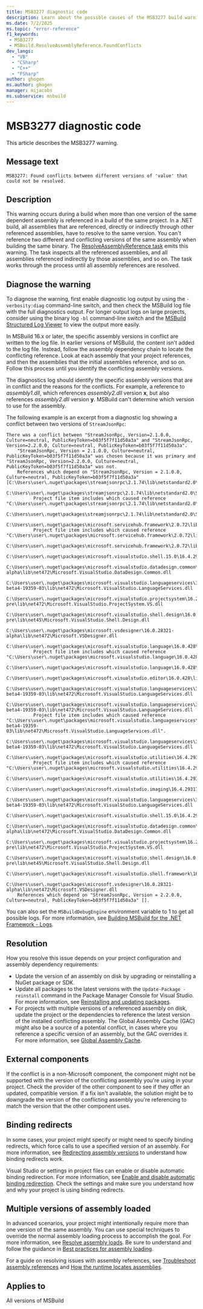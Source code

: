 ```yaml
---
title: MSB3277 diagnostic code
description: Learn about the possible causes of the MSB3277 build warning and get troubleshooting tips.
ms.date: 7/2/2025
ms.topic: "error-reference"
f1_keywords:
 - MSB3277
 - MSBuild.ResolveAssemblyReference.FoundConflicts
dev_langs:
  - "VB"
  - "CSharp"
  - "C++"
  - "FSharp"
author: ghogen
ms.author: ghogen
manager: mijacobs
ms.subservice: msbuild
---
```

# MSB3277 diagnostic code

<!-- :::ErrorDefinitionDescription::: -->
<!-- :::editable-content name="introDescription"::: -->
This article describes the MSB3277 warning.
<!-- :::editable-content-end::: -->

## Message text

<!-- :::editable-content name="messageText"::: -->
`MSB3277: Found conflicts between different versions of 'value' that could not be resolved.`
<!-- :::editable-content-end::: -->
<!-- MSB3277: Found conflicts between different versions of "{0}" that could not be resolved.
{1} -->

<!-- :::editable-content name="postOutputDescription"::: -->
## Description

This warning occurs during a build when more than one version of the same dependent assembly is referenced in a build of the same project. In a .NET build, all assemblies that are referenced, directly or indirectly through other referenced assemblies, have to resolve to the same version. You can't reference two different and conflicting versions of the same assembly when building the same binary. The [ResolveAssemblyReference task](../resolveassemblyreference-task.md) emits this warning. The task inspects all the referenced assemblies, and all assemblies referenced indirectly by those assemblies, and so on. The task works through the process until all assembly references are resolved.

## Diagnose the warning

To diagnose the warning, first enable diagnostic log output by using the `-verbosity:diag` command-line switch, and then check the MSBuild log file with the full diagnostics output. For longer output logs on large projects, consider using the binary log `-bl` command-line switch and the [MSBuild Structured Log Viewer](https://msbuildlog.com/) to view the output more easily.

In MSBuild 16.x or later, the specific assembly versions in conflict are written to the log file. In earlier versions of MSBuild, the content isn't added to the log file. Instead, follow the assembly dependency chain to locate the conflicting reference. Look at each assembly that your project references, and then the assemblies that the initial assemblies reference, and so on. Follow this process until you identify the conflicting assembly versions.

The diagnostics log should identify the specific assembly versions that are in conflict and the reasons for the conflicts. For example, a reference to *assembly1.dll*, which references *assembly2.dll* version **x**, but also references *assembly2.dll* version **y**. MSBuild can't determine which version to use for the assembly.

The following example is an excerpt from a diagnostic log showing a conflict between two versions of `StreamJsonRpc`:

```output
There was a conflict between "StreamJsonRpc, Version=2.1.0.0, Culture=neutral, PublicKeyToken=b03f5f7f11d50a3a" and "StreamJsonRpc, Version=2.2.0.0, Culture=neutral, PublicKeyToken=b03f5f7f11d50a3a".
    "StreamJsonRpc, Version = 2.1.0.0, Culture=neutral, PublicKeyToken=b03f5f7f11d50a3a" was chosen because it was primary and "StreamJsonRpc, Version=2.2.0.0, Culture=neutral, PublicKeyToken=b03f5f7f11d50a3a" was not.
    References which depend on "StreamJsonRpc, Version = 2.1.0.0, Culture=neutral, PublicKeyToken=b03f5f7f11d50a3a" [C:\Users\user\.nuget\packages\streamjsonrpc\2.1.74\lib\netstandard2.0\StreamJsonRpc.dll].
    C:\Users\user\.nuget\packages\streamjsonrpc\2.1.74\lib\netstandard2.0\StreamJsonRpc.dll
          Project file item includes which caused reference "C:\Users\user\.nuget\packages\streamjsonrpc\2.1.74\lib\netstandard2.0\StreamJsonRpc.dll".
            C:\Users\user\.nuget\packages\streamjsonrpc\2.1.74\lib\netstandard2.0\StreamJsonRpc.dll
        C:\Users\user\.nuget\packages\microsoft.servicehub.framework\2.0.72\lib\netstandard2.0\Microsoft.ServiceHub.Framework.dll
          Project file item includes which caused reference "C:\Users\user\.nuget\packages\microsoft.servicehub.framework\2.0.72\lib\netstandard2.0\Microsoft.ServiceHub.Framework.dll".
            C:\Users\user\.nuget\packages\microsoft.servicehub.framework\2.0.72\lib\netstandard2.0\Microsoft.ServiceHub.Framework.dll
            C:\Users\user\.nuget\packages\microsoft.visualstudio.shell.15.0\16.4.29318.21\lib\net472\Microsoft.VisualStudio.Shell.15.0.dll
            C:\Users\user\.nuget\packages\microsoft.visualstudio.datadesign.common\16.0.28321-alpha\lib\net472\Microsoft.VisualStudio.DataDesign.Common.dll
            C:\Users\user\.nuget\packages\microsoft.visualstudio.languageservices\3.2.0-beta4-19359-03\lib\net472\Microsoft.VisualStudio.LanguageServices.dll
            C:\Users\user\.nuget\packages\microsoft.visualstudio.projectsystem\16.2.133-pre\lib\net472\Microsoft.VisualStudio.ProjectSystem.VS.dll
            C:\Users\user\.nuget\packages\microsoft.visualstudio.shell.design\16.0.28316-pre\lib\net45\Microsoft.VisualStudio.Shell.Design.dll
            C:\Users\user\.nuget\packages\microsoft.vsdesigner\16.0.28321-alpha\lib\net472\Microsoft.VSDesigner.dll
        C:\Users\user\.nuget\packages\microsoft.visualstudio.language\16.0.428\lib\net472\Microsoft.VisualStudio.Language.dll
          Project file item includes which caused reference "C:\Users\user\.nuget\packages\microsoft.visualstudio.language\16.0.428\lib\net472\Microsoft.VisualStudio.Language.dll".
            C:\Users\user\.nuget\packages\microsoft.visualstudio.language\16.0.428\lib\net472\Microsoft.VisualStudio.Language.dll
            C:\Users\user\.nuget\packages\microsoft.visualstudio.editor\16.0.428\lib\net472\Microsoft.VisualStudio.Editor.dll
            C:\Users\user\.nuget\packages\microsoft.visualstudio.languageservices\3.2.0-beta4-19359-03\lib\net472\Microsoft.VisualStudio.LanguageServices.dll
        C:\Users\user\.nuget\packages\microsoft.visualstudio.languageservices\3.2.0-beta4-19359-03\lib\net472\Microsoft.VisualStudio.LanguageServices.dll
          Project file item includes which caused reference "C:\Users\user\.nuget\packages\microsoft.visualstudio.languageservices\3.2.0-beta4-19359-03\lib\net472\Microsoft.VisualStudio.LanguageServices.dll".
            C:\Users\user\.nuget\packages\microsoft.visualstudio.languageservices\3.2.0-beta4-19359-03\lib\net472\Microsoft.VisualStudio.LanguageServices.dll
        C:\Users\user\.nuget\packages\microsoft.visualstudio.utilities\16.4.29317.144\lib\net46\Microsoft.VisualStudio.Utilities.dll
          Project file item includes which caused reference "C:\Users\user\.nuget\packages\microsoft.visualstudio.utilities\16.4.29317.144\lib\net46\Microsoft.VisualStudio.Utilities.dll".
            C:\Users\user\.nuget\packages\microsoft.visualstudio.utilities\16.4.29317.144\lib\net46\Microsoft.VisualStudio.Utilities.dll
            C:\Users\user\.nuget\packages\microsoft.visualstudio.imaging\16.4.29317.144\lib\net472\Microsoft.VisualStudio.Imaging.dll
            C:\Users\user\.nuget\packages\microsoft.visualstudio.languageservices\3.2.0-beta4-19359-03\lib\net472\Microsoft.VisualStudio.LanguageServices.dll
            C:\Users\user\.nuget\packages\microsoft.visualstudio.shell.15.0\16.4.29318.21\lib\net472\Microsoft.VisualStudio.Shell.15.0.dll
            C:\Users\user\.nuget\packages\microsoft.visualstudio.datadesign.common\16.0.28321-alpha\lib\net472\Microsoft.VisualStudio.DataDesign.Common.dll
            C:\Users\user\.nuget\packages\microsoft.visualstudio.projectsystem\16.2.133-pre\lib\net472\Microsoft.VisualStudio.ProjectSystem.VS.dll
            C:\Users\user\.nuget\packages\microsoft.visualstudio.shell.design\16.0.28316-pre\lib\net45\Microsoft.VisualStudio.Shell.Design.dll
            C:\Users\user\.nuget\packages\microsoft.visualstudio.shell.framework\16.4.29318.21\lib\net472\Microsoft.VisualStudio.Shell.Framework.dll
            C:\Users\user\.nuget\packages\microsoft.vsdesigner\16.0.28321-alpha\lib\net472\Microsoft.VSDesigner.dll
    References which depend on "StreamJsonRpc, Version = 2.2.0.0, Culture=neutral, PublicKeyToken=b03f5f7f11d50a3a" [].
```

You can also set the `MSBuildDebugEngine` environment variable to 1 to get all possible logs. For more information, see [Building MSBuild for the .NET Framework - Logs](https://github.com/dotnet/msbuild/blob/main/documentation/wiki/Building-Testing-and-Debugging-on-Full-Framework-MSBuild.md#logs).

## Resolution

How you resolve this issue depends on your project configuration and assembly dependency requirements:

- Update the version of an assembly on disk by upgrading or reinstalling a NuGet package or SDK.
- Update all packages to the latest versions with the `Update-Package -reinstall` command in the Package Manager Console for Visual Studio. For more information, see [Reinstalling and updating packages](/nuget/consume-packages/reinstalling-and-updating-packages).
- For projects with multiple versions of a referenced assembly on disk, update the project or the dependencies to reference the latest version of the installed conflicting assembly. The Global Assembly Cache (GAC) might also be a source of a potential conflict, in cases where you reference a specific version of an assembly, but the GAC overrides it. For more information, see [Global Assembly Cache](/dotnet/framework/app-domains/gac).

## External components

If the conflict is in a non-Microsoft component, the component might not be supported with the version of the conflicting assembly you're using in your project. Check the provider of the other component to see if they offer an updated, compatible version. If a fix isn't available, the solution might be to downgrade the version of the conflicting assembly you're referencing to match the version that the other component uses.

## Binding redirects

In some cases, your project might specify or might need to specify binding redirects, which force calls to use a specified version of an assembly. For more information, see [Redirecting assembly versions](/dotnet/framework/configure-apps/redirect-assembly-versions) to understand how binding redirects work.

Visual Studio or settings in project files can enable or disable automatic binding redirection. For more information, see [Enable and disable automatic binding redirection](/dotnet/framework/configure-apps/how-to-enable-and-disable-automatic-binding-redirection). Check the settings and make sure you understand how and why your project is using binding redirects.

## Multiple versions of assembly loaded

In advanced scenarios, your project might intentionally require more than one version of the same assembly. You can use special techniques to override the normal assembly loading process to accomplish the goal. For more information, see [Resolve assembly loads](/dotnet/standard/assembly/resolve-loads). Be sure to understand and follow the guidance in [Best practices for assembly loading](/dotnet/framework/deployment/best-practices-for-assembly-loading).

For a guide on resolving issues with assembly references, see [Troubleshoot assembly references](../troubleshoot-assembly-references.md) and [How the runtime locates assemblies](/dotnet/framework/deployment/how-the-runtime-locates-assemblies).
<!-- :::editable-content-end::: -->
<!-- :::ErrorDefinitionDescription-end::: -->

## Applies to

All versions of MSBuild
